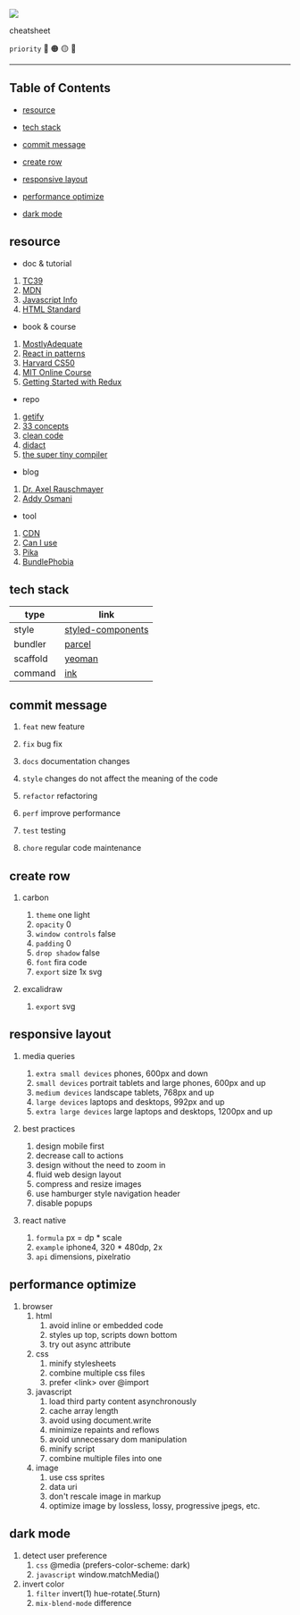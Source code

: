 ![](assets/favicon.ico)

cheatsheet

`priority` 🔴 🟠 🟡 🔵

---

## Table of Contents

- [resource](#resource)

- [tech stack](#tech-stack)

- [commit message](#commit-message)

- [create row](#create-row)

- [responsive layout](#responsive-layout)

- [performance optimize](#performance-optimize)

- [dark mode](#dark-mode)

## resource

- doc & tutorial

1. [TC39](https://tc39.es/)
1. [MDN](https://developer.mozilla.org/en-US/)
1. [Javascript Info](https://javascript.info/)
1. [HTML Standard](https://html.spec.whatwg.org/multipage/)

- book & course

1. [MostlyAdequate](https://mostly-adequate.gitbooks.io/mostly-adequate-guide/content/)
1. [React in patterns](https://krasimir.gitbooks.io/react-in-patterns/content/)
1. [Harvard CS50](https://online-learning.harvard.edu/course/cs50s-web-programming-python-and-javascript?delta=0)
1. [MIT Online Course](https://ocw.mit.edu/courses/electrical-engineering-and-computer-science/6-006-introduction-to-algorithms-fall-2011/)
1. [Getting Started with Redux](https://egghead.io/courses/getting-started-with-redux)

- repo

1. [getify](https://github.com/getify/You-Dont-Know-JS)
1. [33 concepts](https://github.com/leonardomso/33-js-concepts)
1. [clean code](https://github.com/ryanmcdermott/clean-code-javascript)
1. [didact](https://github.com/pomber/didact)
1. [the super tiny compiler](https://github.com/jamiebuilds/the-super-tiny-compiler)

- blog

1. [Dr. Axel Rauschmayer](https://2ality.com/)
1. [Addy Osmani](https://addyosmani.com/blog/)

- tool

1. [CDN](https://cdnjs.com/)
1. [Can I use](https://caniuse.com/)
1. [Pika](https://www.pika.dev/)
1. [BundlePhobia](https://bundlephobia.com/)

## tech stack

| type     | link                                                |
| -------- | --------------------------------------------------- |
| style    | [styled-components](https://styled-components.com/) |
| bundler  | [parcel](https://parceljs.org/)                     |
| scaffold | [yeoman](https://yeoman.io/)                        |
| command  | [ink](https://github.com/vadimdemedes/ink/)         |

## commit message

1. `feat` new feature

1. `fix` bug fix

1. `docs` documentation changes

1. `style` changes do not affect the meaning of the code

1. `refactor` refactoring

1. `perf` improve performance

1. `test` testing

1. `chore` regular code maintenance

## create row

1. carbon

   1. `theme` one light
   1. `opacity` 0
   1. `window controls` false
   1. `padding` 0
   1. `drop shadow` false
   1. `font` fira code
   1. `export` size 1x svg

1. excalidraw

   1. `export` svg

## responsive layout

1. media queries

   1. `extra small devices` phones, 600px and down
   1. `small devices` portrait tablets and large phones, 600px and up
   1. `medium devices` landscape tablets, 768px and up
   1. `large devices` laptops and desktops, 992px and up
   1. `extra large devices` large laptops and desktops, 1200px and up

1. best practices

   1. design mobile first
   1. decrease call to actions
   1. design without the need to zoom in
   1. fluid web design layout
   1. compress and resize images
   1. use hamburger style navigation header
   1. disable popups

1. react native

   1. `formula` px = dp \* scale
   1. `example` iphone4, 320 \* 480dp, 2x
   1. `api` dimensions, pixelratio

## performance optimize

1. browser
   1. html
      1. avoid inline or embedded code
      1. styles up top, scripts down bottom
      1. try out async attribute
   1. css
      1. minify stylesheets
      1. combine multiple css files
      1. prefer \<link> over @import
   1. javascript
      1. load third party content asynchronously
      1. cache array length
      1. avoid using document.write
      1. minimize repaints and reflows
      1. avoid unnecessary dom manipulation
      1. minify script
      1. combine multiple files into one
   1. image
      1. use css sprites
      1. data uri
      1. don't rescale image in markup
      1. optimize image by lossless, lossy, progressive jpegs, etc.

## dark mode

1. detect user preference
   1. `css` @media (prefers-color-scheme: dark)
   1. `javascript` window.matchMedia()
1. invert color
   1. `filter` invert(1) hue-rotate(.5turn)
   1. `mix-blend-mode` difference

